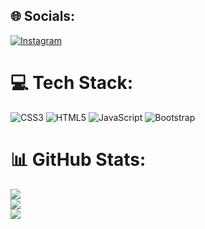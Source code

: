 
## 🌐 Socials:
[![Instagram](https://img.shields.io/badge/Instagram-%23E4405F.svg?logo=Instagram&logoColor=white)](https://instagram.com/https://www.instagram.com/mmd_hakim8) 

# 💻 Tech Stack:
![CSS3](https://img.shields.io/badge/css3-%231572B6.svg?style=for-the-badge&logo=css3&logoColor=white) ![HTML5](https://img.shields.io/badge/html5-%23E34F26.svg?style=for-the-badge&logo=html5&logoColor=white) ![JavaScript](https://img.shields.io/badge/javascript-%23323330.svg?style=for-the-badge&logo=javascript&logoColor=%23F7DF1E) ![Bootstrap](https://img.shields.io/badge/bootstrap-%238511FA.svg?style=for-the-badge&logo=bootstrap&logoColor=white)
# 📊 GitHub Stats:
![](https://github-readme-stats.vercel.app/api?username=swift-fox82&theme=transparent&hide_border=true&include_all_commits=false&count_private=false)<br/>
![](https://github-readme-streak-stats.herokuapp.com/?user=swift-fox82&theme=transparent&hide_border=true)<br/>
![](https://github-readme-stats.vercel.app/api/top-langs/?username=swift-fox82&theme=transparent&hide_border=true&include_all_commits=false&count_private=false&layout=compact)
